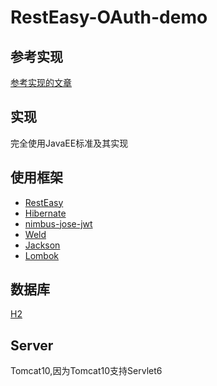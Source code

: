 # RestEasy-OAuth-demo

## 参考实现
[参考实现的文章](https://www.baeldung.com/java-ee-oauth2-implementation)

## 实现
完全使用JavaEE标准及其实现

## 使用框架
- [RestEasy](https://resteasy.dev/)
- [Hibernate](https://hibernate.org/orm/)
- [nimbus-jose-jwt](https://connect2id.com/products/nimbus-jose-jwt)
- [Weld](https://weld.cdi-spec.org/)
- [Jackson](https://github.com/FasterXML)
- [Lombok](https://projectlombok.org/setup/maven)
## 数据库
[H2](https://www.h2database.com/html/main.html)
## Server
Tomcat10,因为Tomcat10支持Servlet6
